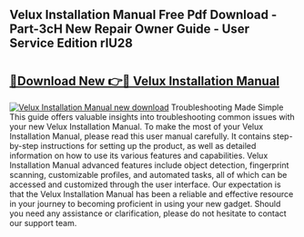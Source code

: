 ## Velux Installation Manual Free Pdf Download - Part-3cH New Repair Owner Guide - User Service Edition rIU28

# <h2><a href="http://bc9787.oget.top/?id=Velux+Installation+Manual">🔗Download New 👉🔴 Velux Installation Manual</a></h2>

[![Velux Installation Manual new download](https://i.imgur.com/5g1atiW.png)](http://bc9787.oget.top/?id=Velux+Installation+Manual)
Troubleshooting Made Simple This guide offers valuable insights into troubleshooting common issues with your new Velux Installation Manual. To make the most of your Velux Installation Manual, please read this user manual carefully. It contains step-by-step instructions for setting up the product, as well as detailed information on how to use its various features and capabilities. Velux Installation Manual advanced features include object detection, fingerprint scanning, customizable profiles, and automated tasks, all of which can be accessed and customized through the user interface. Our expectation is that the Velux Installation Manual has been a reliable and effective resource in your journey to becoming proficient in using your new gadget. Should you need any assistance or clarification, please do not hesitate to contact our support team.

